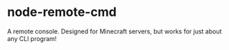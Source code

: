 # node-remote-cmd
A remote console. Designed for Minecraft servers, but works for just about any CLI program!
